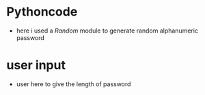 # Pythoncode
- here i used a *Random* module 
to generate random alphanumeric password 
# user input 
- user here to give the length of password 
